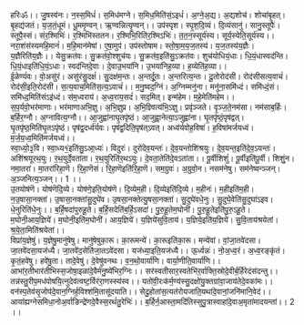 

  
हरिःॐ।। जु॒षस्व॑नः। न॒स्स॒मिधं॑। स॒मिध॑मग्ने। स॒मिध॒मिति॑सं॒ऽइधं॑। अ॒ग्ने॒अ॒द्य। अ॒द्यशोच॑। शोचा॑बृ॒हत्। बृ॒हद्य॑जतं। य॒ज॒तं॒धूमं। धू॒ममृ॒ण्वन्। ऋ॒ण्वन्नित्यृ॒ण्वन्।। उप॑स्पृश। स्पृ॒श॒दि॒व्यं। दि॒व्यंसानु॑। सानु॒स्तूपैः॑। स्तूपै॒स्सं। संर॒श्मिभिः॑। र॒श्मिभि॑स्ततन। र॒श्मिभि॒रिति॑र॒श्मिऽभिः॑। त॒त॒न॒स्सूर्य॑स्य। सूर्य॒स्येति॒सूर्य॑स्य।।  
नरा॒शंस॑स्यमहि॒मानं॑। म॒हि॒मान॑मेषां। ए॒षा॒मुप॑। उप॑स्तोषाम। स्तो॒षा॒म॒य॒ज॒तस्य॑। य॒ज॒तस्य॑य॒ज्ञैः। य॒ज्ञैरिति॑य॒ज्ञैः।। येसु॒क्रत॑वः। सु॒क्रत॑वो॒श्शुच॑यः। सु॒क्रत॑व॒इति॑सु॒ऽक्रत॑वः। शुच॑योधियं॒धाः। धि॒यं॒धास्वद॑न्ति। धि॒यं॒धाइति॑धि॒यं॒ऽधाः। स्वद॑न्तिदे॒वाः। दे॒वाउ॒भया॑नि। उ॒भया॑निह॒व्या। ह॒व्येति॑ह॒व्या।।  
ई॒ळेण्यं॑वः। वो॒असु॑रं। असु॑रंसु॒दक्षं॑। सु॒दक्ष॑म॒न्तः। अ॒न्तर्दू॒तः। अ॒न्तरित्य॒न्तः। दू॒तोरोद॑सी। रोद॑सीसत्य॒वाचं॑। रोद॑सी॒इति॒रोद॑सी। स॒त्य॒वाच॒मिति॑स॒त्य॒ऽवाचं॑।। म॒नु॒ष्वद॒ग्निं। अ॒ग्निम्मनु॑ना। मनु॑ना॒समि॑ध्दं। समि॑ध्दं॒सं। समि॑ध्द॒मिति॑संऽइ॑ध्दं। स॑म॒ध्वराय॑। अ॒ध्व॒राय॒सदं॑। सद॒मित्। इन्म॑हेम। म॒हे॒मेति॑महेम।।  
स॒प॒र्यवो॒भर॑माणाः। भर॑माणाअभि॒ज्ञु। अ॒भि॒ज्ञुप्र। अ॒भि॒ज्ञ्वित्य॑भि॒ऽज्ञु। प्रवृ॑ञ्जते। वृ॒ञ्ज॒ते॒नम॑सा। नम॑साब॒र्हिः। ब॒र्हिर॒ग्नौ। अ॒ग्नावित्य॒ग्नौ।। आ॒जुह्वा॑नाघृ॒तपृ॑ष्ठं। आ॒जुह्वा॒नेत्या॒ऽजुह्वा॑ना। घृ॒तपृ॑ष्ठं॒पृष॑द्वत्। घृ॒तपृ॑ष्ठ॒मिति॑घृ॒तऽपृ॑ष्ठं। पृष॑द्व॒दर्ध्व॑र्यवः। पृष॑द्व॒दिति॒पृष॑त्ऽवत्। अध्व॑र्यवोह॒विषा॑। ह॒विषा॑मर्जयध्वं। म॒र्ज॒य॒ध्व॒मिति॑मर्जयध्वं।।  
स्वा॒ध्यो॒३॒॑वि। स्वा॒ध्य१॒॑इति॑सु॒ऽआ॒ध्यः॑। विदुरः॑। दुरो॑देव॒यन्तः॑। दे॒व॒यन्तोशि॑श्रयुः। दे॒व॒यन्त॒इति॑दे॒व॒ऽयन्तः॑। अशि॑श्रयूरथ॒युः। र॒थ॒युर्दे॒वता॑ता। र॒थ॒युरिति॑र॒थऽयुः। दे॒वता॒तेति॑दे॒वऽता॑ता।। पू॒र्वीशिशुं॑। पू॒र्वीइति॑पू॒र्वी। शिशुं॒न। नमा॒तरा॑। मा॒तरा॑रिहा॒णॆ। रि॒हा॒णॆसं। रि॒हा॒णॆइति॑रि॒हा॒णॆ। सम॒ग्रुवः॑। अ॒ग्रुवो॒न। नसम॑नेषु। सम॑नेष्वन्ञ्जन्। अ॒ञ्जनित्य॒ञ्जन्।। 1 ।।  
उ॒तयोष॑णॆ। योष॑णॆदि॒व्ये। योष॑णे॒इति॒योष॑णॆ। दि॒व्येम॒ही। दि॒व्येइति॑दि॒व्ये। म॒हीनः॑। म॒हीइति॑म॒ही। न॒उ॒षासा॒नक्ता॑। उ॒षासा॒नक्ता॑सु॒दुघे॑व। उ॒षसा॒नक्तेत्यु॒षसा॒नक्ता॑। सु॒दुघे॑वधे॒नुः। सु॒दुघे॒वेति॑सु॒दुघा॑ऽइव। धे॒नुरिति॑धे॒नुः।। ब॒र्हि॒षदा॑पुरुहू॒ते। ब॒र्हि॒सदेति॑ब॒र्हि॒ऽसदा॑। पु॒रु॒हू॒तेम॒घोनी॑। पु॒रु॒हू॒तेइति॑पु॒रु॒ऽहू॒ते। म॒घोनी॒आय॒ज्ञिये॑। म॒घोनी॒इति॑म॒घोनी॑। आय॒ज्ञिये॑। य॒ज्ञिये॑सुवि॒ताय॑। य॒ज्ञिये॒इति॑य॒ज्ञिये॑। सु॒वि॒ताय॑श्रयेतां। श्र॒ये॒ता॒मिति॑श्रयेतां।।  
विप्रा॑य॒ज्ञेषु॑। य॒ज्ञेषु॒मानु॑षेषु। मानु॑षेषुका॒रू। का॒रूमन्ये॑। का॒रूइति॑का॒रू। मन्ये॑वां। वां॒जा॒तवे॑दसा। जा॒तवे॑दसा॒यज॑ध्यै। जा॒तवे॑द॒सेति॑जा॒तऽवे॑दसा। यज॑ध्या॒इति॒यज॑ध्यै।। ऊ॒र्ध्वन्नः॑। नो॒अ॒ध्व॒रं। अ॒ध्व॒रङ्कृ॑तं। कृ॒तं॒हवे॑षु। हवे॑षु॒ता। तादे॒वेषु॑। दे॒वेषु॑वनथः। व॒न॒थो॒वार्या॑णि। वार्या॒णीति॒वार्या॑णि।।  
आभा॑र॒तीभार॑तीभिस्स॒जोषा॒इळा॑दे॒वैर्म॑नु॒ष्ये॑भिर॒ग्निः।। सर॑स्वतीसार॒स्वतेभि॑र॒र्वाक्ति॒स्रोदे॒वीर्ब॒र्हिरेदंस॑दन्तु।।  
तन्न॑स्तु॒रीप॒मध॑पोषयि॒त्नुदेव॑त्वष्ट॒र्विर॑रा॒णस्स्य॑स्व।। यतो॑वी॒रःक॑र्म॒ण्य॑स्सु॒दक्षो॑यु॒क्तग्रा॑वा॒जाय॑तेदे॒वका॑मः।।  
वन॑स्प॒तेव॑सृ॒जोप॑दे॒वान॒ग्निर्ह॒विश्श॑मि॒तासू॑दयाति।। सेदु॒होता॑स॒त्यत॑रोयजाति॒यथा॑दे॒वानां॒जनि॑मानि॒वेद॑।।  
आया॑ह्यग्नेसमिधा॒नोअ॒र्वाङिन्द्रे॑णदे॒वैस्स॒रथं॑तु॒रेभिः॑।। ब॒र्हिर्न॒आस्ता॒मदि॑तिस्सुपु॒त्रास्वाहा॑दे॒वाअ॒मृता॑मादयन्तां।। 2 ।।  
